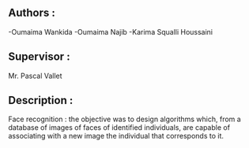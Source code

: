 Authors : 
-----------------------------------------------
-Oumaima Wankida
-Oumaima Najib
-Karima Squalli Houssaini


Supervisor : 
-----------------------------------------------
Mr. Pascal Vallet

Description : 
-----------------------------------------------
Face recognition : the objective was to design algorithms which, from a database of images of faces of identified individuals,
are capable of associating with a new image the individual that corresponds to it.
